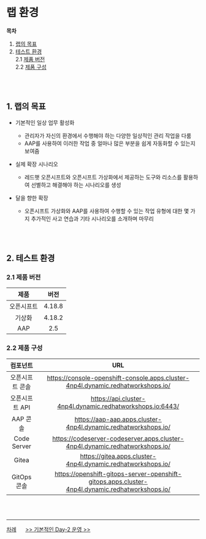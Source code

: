 # 랩 환경

**목차**

1. [랩의 목표](lab_env.md#1-랩의-목표)<br>
2. [테스트 환경](lab_env.md#2-테스트-환경)<br>
   2.1 [제품 버전](lab_env.md#21-제품-버전)<br>
   2.2 [제품 구성](lab_env.md#22-제품-구성)<br>
<br>
<br>

## 1. 랩의 목표

* 기본적인 일상 업무 활성화
  + 관리자가 자신의 환경에서 수행해야 하는 다양한 일상적인 관리 작업을 다룸
  + AAP를 사용하여 이러한 작업 중 얼마나 많은 부분을 쉽게 자동화할 수 있는지 보여줌

* 실제 확장 시나리오
  + 레드햇 오픈시프트와 오픈시프트 가상화에서 제공하는 도구와 리소스를 활용하여 선별하고 해결해야 하는 시나리오를 생성

* 달을 향한 확장
  + 오픈시프트 가상화와 AAP를 사용하여 수행할 수 있는 작업 유형에 대한 몇 가지 추가적인 사고 연습과 기타 시나리오를 소개하며 마무리

<br>
<br>

## 2. 테스트 환경

### 2.1 제품 버전

|제품|버전
|:---:|:---:|
|오픈시프트|4.18.8|
|기상화|4.18.2|
|AAP|2.5|

### 2.2 제품 구성

|컴포넌트|URL|
|:---:|:---:|
|오픈시프트 콘솔|https://console-openshift-console.apps.cluster-4np4l.dynamic.redhatworkshops.io/|
|오픈시프트 API|https://api.cluster-4np4l.dynamic.redhatworkshops.io:6443/|
|AAP 콘솔|https://aap-aap.apps.cluster-4np4l.dynamic.redhatworkshops.io/|
|Code Server|https://codeserver-codeserver.apps.cluster-4np4l.dynamic.redhatworkshops.io/|
|Gitea|https://gitea.apps.cluster-4np4l.dynamic.redhatworkshops.io/|
|GitOps 콘솔|https://openshift-gitops-server-openshift-gitops.apps.cluster-4np4l.dynamic.redhatworkshops.io/|

<br>
<br>

------
[차례](../README.md) &nbsp;&nbsp;&nbsp;&nbsp; [>> 기본적인 Day-2 운영 >>](basic_day_2_day_ops.md)
